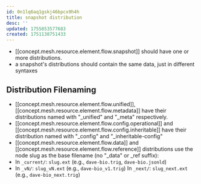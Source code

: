 ```yaml
---
id: 0n1lq6aq1gskj46bpcx9h4h
title: snapshot distribution
desc: ''
updated: 1755853577683
created: 1751138751433
---
```


- [[concept.mesh.resource.element.flow.snapshot]] should have one or more distributions.
- a snapshot's distributions should contain the same data, just in different syntaxes 

## Distribution Filenaming

- [[concept.mesh.resource.element.flow.unified]], [[concept.mesh.resource.element.flow.metadata]] have their distributions named with "_unified" and "_meta" respectively.
- [[concept.mesh.resource.element.flow.config.operational]] and [[concept.mesh.resource.element.flow.config.inheritable]] have their distribution named with "_config" and "_inheritable-config"
- [[concept.mesh.resource.element.flow.data]] and [[concept.mesh.resource.element.flow.reference]] distributions use the node slug as the base filename (no "_data" or _ref suffix):
- In `_current/`: `slug.ext` (e.g., `dave-bio.trig`, `dave-bio.jsonld`)
- In `_vN/`: `slug_vN.ext` (e.g., `dave-bio_v1.trig`)
  In `_next/`: `slug_next.ext` (e.g., `dave-bio_next.trig`) 



